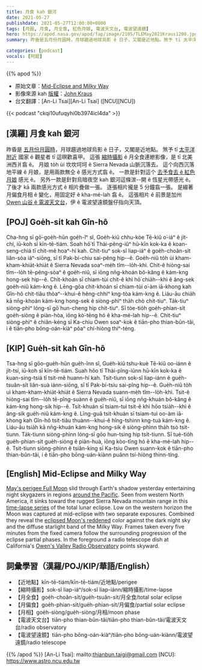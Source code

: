```yaml
---
title: 月食 kah 銀河
date: 2021-05-27
publishdate: 2021-05-27T12:00:00+0800
tags: [月圓, 月食, 月全食, 紅色月娘, 電波天文台, 電波望遠鏡]
hero: https://apod.nasa.gov/apod/fap/image/2105/TLEMay2021Kraus1200.jpg
summary: 昨昏是五月份月圓時，月球趨過地球烏影 ê 日子，又閣是近地點。煞予 tī 太平洋附近國家 ê 觀星者 tī 這暝歡喜甲.

categories: [podcast]
vocals: [阿錕]
---
```


{{% apod %}}

- 原始文章：[Mid-Eclipse and Milky Way](https://apod.nasa.gov/apod/ap210527.html)
- 影像來源 kah [版權][copyright]：[John Kraus](https://www.johnkrausphotos.com/)
- 台文翻譯：[An-Li Tsai][An-Li Tsai] ([NCU][NCU])

{{< podcast "ckqi10ufuqyhi0b3974icl4da" >}}

## [漢羅] 月食 kah 銀河

昨昏是 [五月份月圓時][May's perigee Full Moon]，月球趨過地球烏影 ê 日子，又閣是近地點。
煞予 tī [太平洋附近][around the Pacific] 國家 ê 觀星者 tī 這暝歡喜甲。
這張 [縮時攝影][time-lapse series] ê 月全食連紲影像，是 tī 北美洲西爿翕 ê。
月娘 to̍h ùi 坎坎坷坷 ê Sierra Nevada 山脈沉落去。
這个向西沉落地平線 ê 月娘，是用兩款無仝 ê 感光方式翕 ê。
一款是針對這个 [去予食去 ê 紅色月娘][eclipsed Moon's reddened] 感光 ê。
另外一款是針對烏暗夜空 kah 銀河這條湠--開 ê 恆星光帶感光 ê。
了後才 kā 兩款感光方式 ê 相片疊做一張。
逐張相片攏是 5 分鐘翕一張。
是綴著月偏食月相 ê 變化，用固定好 ê kha-mé-lah 翕 ê。
這張相片 ê 前景是加州 [Owen 山谷 ê 電波天文台][Owen's Valley Radio Observatory]，伊 ê 電波望遠鏡盤仔指向天頂。


## [POJ] Goe̍h-si̍t kah Gîn-hô

Cha-hng sī gō͘-goe̍h-hūn goe̍h-îⁿ sî, Goe̍h-kiû chhu-kòe Tē-kiû o͘-iáⁿ ê ji̍t-chí, iū-koh sī kīn-tē-tiám.
Soah hō͘ tī Thài-pêng-iûⁿ hū-kīn kok-ka ê koan-seng-chiá tī chit-mê hoaⁿ-hí kah.
Chit-tiuⁿ sok-sî liap-iáⁿ ê goe̍h-choân-si̍t liân-sòa iáⁿ-siōng, sī tī Pak-bí-chiu sai-pêng hip--ê.
Goe̍h-niû to̍h ùi kham-kham-khia̍t-khia̍t ê Sierra Nevada soaⁿ-me̍h tîm--lo̍h-khì.
Chit-ê hiòng-sai tîm--lo̍h tē-pêng-sòaⁿ ê goe̍h-niû, sī iōng nn̄g-khoán bô-kâng ê kám-kng hong-sek hip--ê.
Chi̍t-khoán sī chiam-tùi chit-ê khì hō͘ chia̍h--khì ê âng-sek goe̍h-niû kám-kng ê.
Lēng-gōa chit-khoán sī chiam-tùi o͘-àm iā-khong kah Gîn-hô chit-tiâu thòaⁿ--khui-ê hêng-chhiⁿ kng-tòa kám-kng ê.
Liáu-āu chia̍h kā nn̄g-khoán kám-kng hong-sek ê siòng-phìⁿ tha̍h chò chit-tiuⁿ.
Ta̍k-tiuⁿ siòng-phìⁿ lóng-sī gō͘ hun-cheng hip chi̍t-tiuⁿ.
Sī tòe-tio̍h goe̍h-phian-si̍t goe̍h-siòng ê piàn-hòa, iōng kò͘-tēng hó ê kha-mé-lah hip--ê.
Chit-tiuⁿ siòng-phìⁿ ê chiân-kéng sī Ka-chiu Owen soaⁿ-kok ê tiān-pho thian-bûn-tâi, i ê tiān-pho bōng-oán-kiàⁿ pôaⁿ chí-hiòng thiⁿ-téng.

## [KIP] Gue̍h-si̍t kah Gîn-hô

Tsa-hng sī gōo-gue̍h-hūn gue̍h-înn sî, Gue̍h-kiû tshu-kuè Tē-kiû oo-iánn ê ji̍t-tsí, iū-koh sī kīn-tē-tiám.
Suah hōo tī Thài-pîng-iûnn hū-kīn kok-ka ê kuan-sing-tsiá tī tsit-mê huann-hí kah.
Tsit-tiunn sok-sî liap-iánn ê gue̍h-tsuân-si̍t liân-suà iánn-siōng, sī tī Pak-bí-tsiu sai-pîng hip--ê.
Gue̍h-niû to̍h uì kham-kham-khia̍t-khia̍t ê Sierra Nevada suann-me̍h tîm--lo̍h-khì.
Tsit-ê hiòng-sai tîm--lo̍h tē-pîng-suànn ê gue̍h-niû, sī iōng nn̄g-khuán bô-kâng ê kám-kng hong-sik hip--ê.
Tsi̍t-khuán sī tsiam-tuì tsit-ê khì hōo tsia̍h--khì ê âng-sik gue̍h-niû kám-kng ê.
Līng-guā tsit-khuán sī tsiam-tuì oo-àm iā-khong kah Gîn-hô tsit-tiâu thuànn--khui-ê hîng-tshinn kng-tuà kám-kng ê.
Liáu-āu tsia̍h kā nn̄g-khuán kám-kng hong-sik ê siòng-phìnn tha̍h tsò tsit-tiunn.
Ta̍k-tiunn siòng-phìnn lóng-sī gōo hun-tsing hip tsi̍t-tiunn.
Sī tuè-tio̍h gue̍h-phian-si̍t gue̍h-siòng ê piàn-huà, iōng kòo-tīng hó ê kha-mé-lah hip--ê.
Tsit-tiunn siòng-phìnn ê tsiân-kíng sī Ka-tsiu Owen suann-kok ê tiān-pho thian-bûn-tâi, i ê tiān-pho bōng-uán-kiànn puânn tsí-hiòng thinn-tíng.


## [English] Mid-Eclipse and Milky Way

[May's perigee Full Moon][May's perigee Full Moon] slid through Earth's shadow yesterday entertaining night skygazers in regions [around the Pacific][around the Pacific]. Seen from western North America, it sinks toward the rugged Sierra Nevada mountain range in this [time-lapse series][time-lapse series] of the total lunar eclipse. Low on the western horizon the Moon was captured at mid-eclipse with two separate exposures. Combined they reveal the [eclipsed Moon's reddened][eclipsed Moon's reddened] color against the dark night sky and the diffuse starlight band of the Milky Way. Frames taken every five minutes from the fixed camera follow the surrounding progression of the eclipse partial phases. In the foreground a radio telescope dish at California's [Owen's Valley Radio Observatory][Owen's Valley Radio Observatory] points skyward.

## 詞彙學習（漢羅/POJ/KIP/華語/English）

- 【近地點】kīn-tē-tiám/kīn-tē-tiám/近地點/perigee
- 【縮時攝影】sok-sî liap-iáⁿ/sok-sî liap-iánn/縮時攝影/time-lapse
- 【月全食】goe̍h-choân-si̍t/gue̍h-tsuân-si̍t/月全食/total solar eclipse
- 【月偏食】goe̍h-phian-si̍t/gue̍h-phian-si̍t/月偏食/partial solar eclipse
- 【月相】goe̍h-siòng/gue̍h-siòng/月相/moon phase
- 【電波天文台】tiān-pho thian-bûn-tâi/tiān-pho thian-bûn-tâi/電波天文台/radio observatory
- 【電波望遠鏡】tiān-pho bōng-oán-kiàⁿ/tiān-pho bōng-uán-kiànn/電波望遠鏡/radio telescope


{{% /apod %}}
[An-Li Tsai]: mailto:thianbun.taigi@gmail.com
[NCU]: https://www.astro.ncu.edu.tw

[copyright]: https://apod.nasa.gov/apod/fap/lib/about_apod.html#srapply

[May's perigee Full Moon]:https://moon.nasa.gov/news/161/super-blood-moon-your-questions-answered/
[around the Pacific]:https://svs.gsfc.nasa.gov/4906
[time-lapse series]:https://www.johnkrausphotos.com/Galleries/Space/Astrophotography/
[eclipsed Moon's reddened]:https://apod.nasa.gov/apod/ap200124.html
[Owen's Valley Radio Observatory]:https://www.ovro.caltech.edu/index.php?page=history

